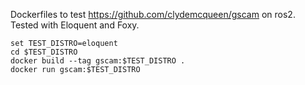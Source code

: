 Dockerfiles to test https://github.com/clydemcqueen/gscam on ros2.
Tested with Eloquent and Foxy.

~~~
set TEST_DISTRO=eloquent
cd $TEST_DISTRO
docker build --tag gscam:$TEST_DISTRO .
docker run gscam:$TEST_DISTRO
~~~
